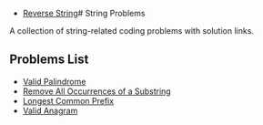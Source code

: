 - [Reverse String](https://leetcode.com/problems/reverse-words-in-a-string/submissions/1757069033/)# String Problems

A collection of string-related coding problems with solution links.

## Problems List

- [Valid Palindrome](https://leetcode.com/problems/valid-palindrome/)
- [Remove All Occurrences of a Substring](https://leetcode.com/problems/remove-all-occurrences-of-a-substring/)
- [Longest Common Prefix](https://leetcode.com/problems/longest-common-prefix/submissions/1755612208/)
- [Valid Anagram](https://leetcode.com/problems/valid-anagram/submissions/1755818875/)
